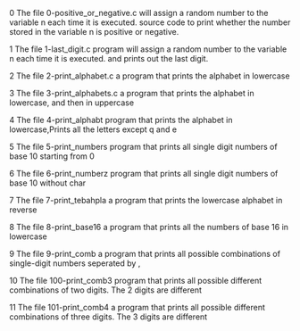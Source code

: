 0 The file 0-positive_or_negative.c will assign a random number to the variable n each time it is executed. source code to print whether the number stored in the variable n is positive or negative.

1 The file 1-last_digit.c  program will assign a random number to the variable n each time it is executed. and prints out the last digit.

2 The file 2-print_alphabet.c a program that prints the alphabet in lowercase

3 The file 3-print_alphabets.c a program that prints the alphabet in lowercase, and then in uppercase

4 The file 4-print_alphabt program that prints the alphabet in lowercase,Prints all the letters except q and e

5 The file 5-print_numbers program that prints all single digit numbers of base 10 starting from 0

6 The file 6-print_numberz program that prints all single digit numbers of base 10 without char

7 The file 7-print_tebahpla  a program that prints the lowercase alphabet in reverse

8 The file 8-print_base16 a program that prints all the numbers of base 16 in lowercase

9 The file 9-print_comb a program that prints all possible combinations of single-digit numbers seperated by ,

10 The file 100-print_comb3 program that prints all possible different combinations of two digits. The 2 digits are different 

11 The file 101-print_comb4  a program that prints all possible different combinations of three digits. The 3 digits are different
